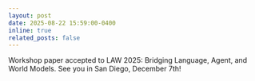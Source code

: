```yaml
---
layout: post
date: 2025-08-22 15:59:00-0400
inline: true
related_posts: false
---
```


Workshop paper accepted to LAW 2025: Bridging Language, Agent, and World Models. See you in San Diego, December 7th!
